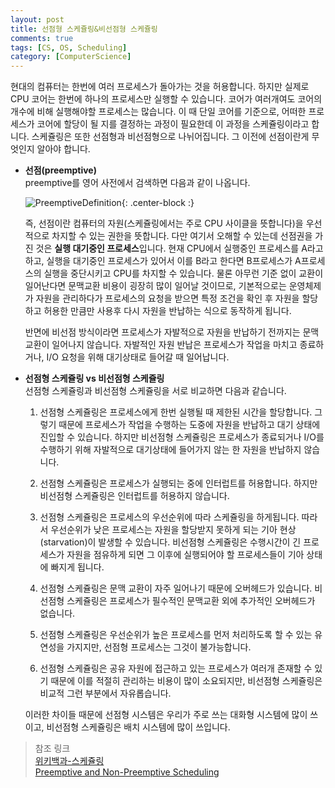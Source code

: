 ```yaml
---
layout: post
title: 선점형 스케쥴링&비선점형 스케쥴링
comments: true
tags: [CS, OS, Scheduling]
category: [ComputerScience]
---  
```


현대의 컴퓨터는 한번에 여러 프로세스가 돌아가는 것을 허용합니다. 하지만 실제로 CPU 코어는 한번에 하나의 프로세스만 실행할 수 있습니다. 코어가 여러개여도 코어의 개수에 비해 실행해야할 프로세스는 많습니다. 이 때 단일 코어를 기준으로, 어떠한 프로세스가 코어에 할당이 될 지를 결정하는 과정이 필요한데 이 과정을 스케쥴링이라고 합니다. 스케쥴링은 또한 선점형과 비선점형으로 나뉘어집니다. 그 이전에 선점이란게 무엇인지 알아야 합니다.

* **선점(preemptive)**  
  preemptive를 영어 사전에서 검색하면 다음과 같이 나옵니다.  

  ![PreemptiveDefinition]({{"/img/PreemptiveDefinition.png"}}){: .center-block :}

  즉, 선점이란 컴퓨터의 자원(스케쥴링에서는 주로 CPU 사이클을 뜻합니다)을 우선적으로 차지할 수 있는 권한을 뜻합니다. 다만 여기서 오해할 수 있는데 선점권을 가진 것은 **실행 대기중인 프로세스**입니다. 현재 CPU에서 실행중인 프로세스를 A라고 하고, 실행을 대기중인 프로세스가 있어서 이를 B라고 한다면 B프로세스가 A프로세스의 실행을 중단시키고 CPU를 차지할 수 있습니다. 물론 아무런 기준 없이 교환이 일어난다면 문맥교환 비용이 굉장히 많이 일어날 것이므로, 기본적으로는 운영체제가 자원을 관리하다가 프로세스의 요청을 받으면 특정 조건을 확인 후 자원을 할당하고 허용한 만큼만 사용후 다시 자원을 반납하는 식으로 동작하게 됩니다.  
  
  반면에 비선점 방식이라면 프로세스가 자발적으로 자원을 반납하기 전까지는 문맥교환이 일어나지 않습니다. 자발적인 자원 반납은 프로세스가 작업을 마치고 종료하거나, I/O  요청을 위해 대기상태로 들어갈 때 일어납니다.  

* **선점형 스케쥴링 vs 비선점형 스케쥴링**  
  선점형 스케쥴링과 비선점형 스케쥴링을 서로 비교하면 다음과 같습니다.

  1. 선점형 스케쥴링은 프로세스에게 한번 실행될 때 제한된 시간을 할당합니다. 그렇기 때문에 프로세스가 작업을 수행하는 도중에 자원을 반납하고 대기 상태에 진입할 수 있습니다. 하지만 비선점형 스케쥴링은 프로세스가 종료되거나 I/O를 수행하기 위해 자발적으로 대기상태에 들어가지 않는 한 자원을 반납하지 않습니다.
  
  2. 선점형 스케쥴링은 프로세스가 실행되는 중에 인터럽트를 허용합니다. 하지만 비선점형 스케쥴링은 인터럽트를 허용하지 않습니다.
  
  3. 선점형 스케쥴링은 프로세스의 우선순위에 따라 스케쥴링을 하게됩니다. 따라서 우선순위가 낮은 프로세스는 자원을 할당받지 못하게 되는 기아 현상(starvation)이 발생할 수 있습니다. 비선점형 스케쥴링은 수행시간이 긴 프로세스가 자원을 점유하게 되면 그 이후에 실행되어야 할 프로세스들이 기아 상태에 빠지게 됩니다.  
  
  4. 선점형 스케쥴링은 문맥 교환이 자주 일어나기 때문에 오버헤드가 있습니다. 비선점형 스케쥴링은 프로세스가 필수적인 문맥교환 외에 추가적인 오버헤드가 없습니다.  
  
  5. 선점형 스케쥴링은 우선순위가 높은 프로세스를 먼저 처리하도록 할 수 있는 유연성을 가지지만, 선점형 프로세스는 그것이 불가능합니다.
  
  6. 선점형 스케쥴링은 공유 자원에 접근하고 있는 프로세스가 여러개 존재할 수 있기 때문에 이를 적절히 관리하는 비용이 많이 소요되지만, 비선점형 스케쥴링은 비교적 그런 부분에서 자유롭습니다.  

  이러한 차이들 때문에 선점형 시스템은 우리가 주로 쓰는 대화형 시스템에 많이 쓰이고, 비선점형 스케쥴링은 배치 시스템에 많이 쓰입니다.
   
> 참조 링크  
> [위키백과-스케쥴링](https://ko.wikipedia.org/wiki/스케줄링_(컴퓨팅)#cite_note-2)  
> [Preemptive and Non-Preemptive Scheduling](https://www.geeksforgeeks.org/preemptive-and-non-preemptive-scheduling/)